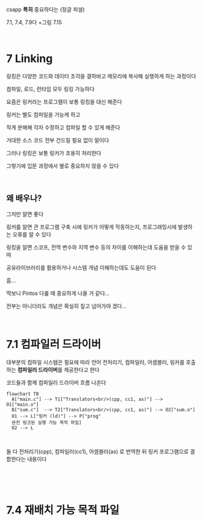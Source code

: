 csapp **특히** 중요하다는 (정글 피셜)

7.1, 7.4, 7.9다 +그림 7.15

<br>

# 7 Linking

링킹은 다양한 코드와 데이터 조각을 결하바고 메모리에 복사해 실행하게 하는 과정이다

컴파일, 로드, 런타임 모두 링킹 가능하다

요즘은 링커라는 프로그램이 보통 링킹을 대신 해준다

링커는 별도 컴파일을 가능케 하고

작게 분해해 각자 수정하고 컴파일 할 수 있게 해준다

거대한 소스 코드 전부 건드릴 필요 없이 말이다

그러나 링킹은 보통 링커가 조용히 처리한다

그렇기에 입문 과정에서 별로 중요하지 않을 수 있다

<br>

## 왜 배우나?

그치만 알면 좋다

링커를 알면 큰 프로그램 구축 시에 링커가 어떻게 작동하는지, 프로그래밍시에 발생하는 오류를 알 수 있다

링킹을 알면 스코프, 전역 변수와 지역 변수 등의 차이를 이해하는데 도움을 받을 수 있따

공유라이브러리를 활용하거나 시스템 개념 이해하는데도 도움이 된다

흠...

딱보니 Pintos 다룰 때 중요하게 나올 거 같다...

전부는 아니더라도 개념은 확실히 짚고 넘어가야 겠다...

<br>


# 7.1 컴파일러 드라이버

대부분의 컴파일 시스템은 필요에 따라 언어 전처리기, 컴파일러, 어셈블러, 링커를 호출하는
**컴파일러 드라이버**를 제공한다고 한다

코드들과 함께 컴파일러 드라이버 흐름 나온다

```mermaid
flowchart TB
  A["main.c"] --> T1["Translators<br/>(cpp, cc1, as)"] --> O1["main.o"]
  B["sum.c"]  --> T2["Translators<br/>(cpp, cc1, as)"] --> O2["sum.o"]
  O1 --> L["링커 (ld)"] --> P["prog" 
  완전 링크된 실행 가능 목적 파일]
  O2 --> L
```

<br>

둘 다 전처리기(cpp), 컴파일러(cc1), 어셈블러(as) 로 번역한 뒤 링커 프로그램으로 결합한다는 내용이다

<br><br><br>

# 7.4 재배치 가능 목적 파일

